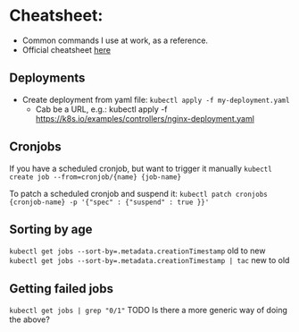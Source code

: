 # Cheatsheet:

- Common commands I use at work, as a reference. 
- Official cheatsheet [here](https://kubernetes.io/docs/reference/kubectl/cheatsheet/)

## Deployments

- Create deployment from yaml file:
`kubectl apply -f my-deployment.yaml`
    - Cab be a URL, e.g.: kubectl apply -f https://k8s.io/examples/controllers/nginx-deployment.yaml
  
## Cronjobs

If you have a scheduled cronjob, but want to trigger it manually
`kubectl create job --from=cronjob/{name} {job-name}`

To patch a scheduled cronjob and suspend it:
`kubectl patch cronjobs {cronjob-name} -p '{"spec" : {"suspend" : true }}'`

## Sorting by age

`kubectl get jobs --sort-by=.metadata.creationTimestamp` old to new
`kubectl get jobs --sort-by=.metadata.creationTimestamp | tac` new to old

## Getting failed jobs 

`kubectl get jobs | grep "0/1"`
TODO Is there a more generic way of doing the above?
